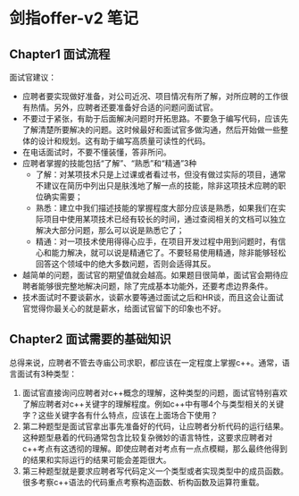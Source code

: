 # 剑指offer-v2 笔记

## Chapter1 面试流程

面试官建议：
- 应聘者要实现做好准备，对公司近况、项目情况有所了解，对所应聘的工作很有热情。另外，应聘者还要准备好合适的问题问面试官。
- 不要过于紧张，有助于后面解决问题时开拓思路。不要急于编写代码，应该先了解清楚所要解决的问题。这时候最好和面试官多做沟通，然后开始做一些整体的设计和规划。这有助于编写高质量可读性的代码。
- 在电话面试时，不要不懂装懂，答非所问。
- 应聘者掌握的技能包括“了解”、“熟悉”和“精通”3种
    - 了解：对某项技术只是上过课或者看过书，但没有做过实际的项目，通常不建议在简历中列出只是肤浅地了解一点的技能，除非这项技术应聘的职位确实需要；
    - 熟悉：建立中我们描述技能的掌握程度大部分应该是熟悉，如果我们在实际项目中使用某项技术已经有较长的时间，通过查阅相关的文档可以独立解决大部分问题，那么可以说是熟悉它了；
    - 精通：对一项技术使用得得心应手，在项目开发过程中用到问题时，有信心和能力解决，就可以说是精通它了。不要轻易使用精通，除非能够轻松回答这个领域中的绝大多数问题，否则会适得其反。
- 越简单的问题，面试官的期望值就会越高。如果题目很简单，面试官会期待应聘者能够很完整地解决问题，除了完成基本功能外，还要考虑边界条件。
- 技术面试时不要谈薪水，谈薪水要等通过面试之后和HR谈，而且这会让面试官觉得你最关心的就是薪水，给面试官留下的印象也不好。

## Chapter2 面试需要的基础知识

总得来说，应聘者不管去寺庙公司求职，都应该在一定程度上掌握c++。通常，语言面试有3种类型：
1. 面试官直接询问应聘者对c++概念的理解，这种类型的问题，面试官特别喜欢了解应聘者对c++关键字的理解程度。例如c++中有哪4个与类型相关的关键字？这些关键字各有什么特点，应该在上面场合下使用？
2. 第二种题型是面试官拿出事先准备好的代码，让应聘者分析代码的运行结果。这种题型悬着的代码通常包含比较复杂微妙的语言特性，这要求应聘者对c++考点有这透彻的理解。即使应聘者对考点有一点点模糊，那么最终他得到的结果和实际运行的结果可能会差距很大。
3. 第三种题型就是要求应聘者写代码定义一个类型或者实现类型中的成员函数。很多考察c++语法的代码重点考察构造函数、析构函数及运算符重载。

